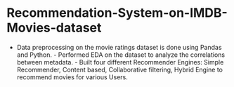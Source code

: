 # Recommendation-System-on-IMDB-Movies-dataset
- Data preprocessing on the movie ratings dataset is done using Pandas and Python. - Performed EDA on the dataset to analyze the correlations between metadata. - Built four different Recommender Engines: Simple Recommender, Content based, Collaborative filtering, Hybrid Engine to recommend movies for various Users.

